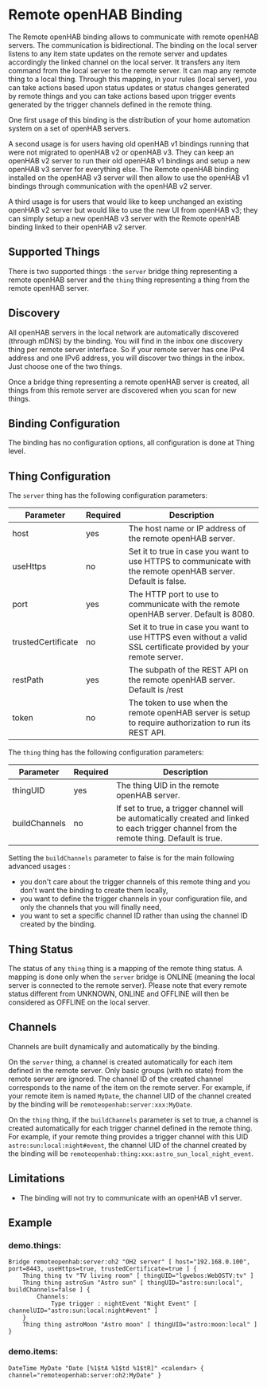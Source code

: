 # Remote openHAB Binding

The Remote openHAB binding allows to communicate with remote openHAB servers.
The communication is bidirectional.
The binding on the local server listens to any item state updates on the remote server and updates accordingly the linked channel on the local server.
It transfers any item command from the local server to the remote server.
It can map any remote thing to a local thing.
Through this mapping, in your rules (local server), you can take actions based upon status updates or status changes generated by remote things and you can take actions based upon trigger events generated by the trigger channels defined in the remote thing.

One first usage of this binding is the distribution of your home automation system on a set of openHAB servers.

A second usage is for users having old openHAB v1 bindings running that were not migrated to openHAB v2 or openHAB v3.
They can keep an openHAB v2 server to run their old openHAB v1 bindings and setup a new openHAB v3 server for everything else.
The Remote openHAB binding installed on the openHAB v3 server will then allow to use the openHAB v1 bindings through communication with the openHAB v2 server.

A third usage is for users that would like to keep unchanged an existing openHAB v2 server but would like to use the new UI from openHAB v3; they can simply setup a new openHAB v3 server with the Remote openHAB binding linked to their openHAB v2 server.

## Supported Things

There is two supported things : the `server` bridge thing representing a remote openHAB server and the `thing` thing representing a thing from the remote openHAB server.

## Discovery

All openHAB servers in the local network are automatically discovered (through mDNS) by the binding.
You will find in the inbox one discovery thing per remote server interface.
So if your remote server has one IPv4 address and one IPv6 address, you will discover two things in the inbox.
Just choose one of the two things.

Once a bridge thing representing a remote openHAB server is created, all things from this remote server are discovered when you scan for new things.

## Binding Configuration

The binding has no configuration options, all configuration is done at Thing level.

## Thing Configuration

The `server` thing has the following configuration parameters:

| Parameter          | Required | Description                                                                                                       |
|--------------------|----------|-------------------------------------------------------------------------------------------------------------------|
| host               | yes      | The host name or IP address of the remote openHAB server.                                                         |
| useHttps           | no       | Set it to true in case you want to use HTTPS to communicate with the remote openHAB server. Default is false.     |
| port               | yes      | The HTTP port to use to communicate with the remote openHAB server. Default is 8080.                              |
| trustedCertificate | no       | Set it to true in case you want to use HTTPS even without a valid SSL certificate provided by your remote server. |
| restPath           | yes      | The subpath of the REST API on the remote openHAB server. Default is /rest                                        |
| token              | no       | The token to use when the remote openHAB server is setup to require authorization to run its REST API.            |

The `thing` thing has the following configuration parameters:

| Parameter     | Required | Description                                 |
|---------------|----------|---------------------------------------------|
| thingUID      | yes      | The thing UID in the remote openHAB server. |
| buildChannels | no       | If set to true, a trigger channel will be automatically created and linked to each trigger channel from the remote thing. Default is true. |

Setting the `buildChannels` parameter to false is for the main following advanced usages :

* you don't care about the trigger channels of this remote thing and you don't want the binding to create them locally,
* you want to define the trigger channels in your configuration file, and only the channels that you will finally need,
* you want to set a specific channel ID rather than using the channel ID created by the binding.

## Thing Status

The status of any `thing` thing is a mapping of the remote thing status.
A mapping is done only when the `server` bridge is ONLINE (meaning the local server is connected to the remote server).
Please note that every remote status different from UNKNOWN, ONLINE and OFFLINE will then be considered as OFFLINE on the local server.

## Channels

Channels are built dynamically and automatically by the binding.

On the `server` thing, a channel is created automatically for each item defined in the remote server.
Only basic groups (with no state) from the remote server are ignored.
The channel ID of the created channel corresponds to the name of the item on the remote server.
For example, if your remote item is named `MyDate`, the channel UID of the channel created by the binding will be `remoteopenhab:server:xxx:MyDate`.

On the `thing` thing, if the `buildChannels` parameter is set to true, a channel is created automatically for each trigger channel defined in the remote thing.
For example, if your remote thing provides a trigger channel with this UID `astro:sun:local:night#event`, the channel UID of the channel created by the binding will be `remoteopenhab:thing:xxx:astro_sun_local_night_event`.

## Limitations

* The binding will not try to communicate with an openHAB v1 server.

## Example

### demo.things:

```
Bridge remoteopenhab:server:oh2 "OH2 server" [ host="192.168.0.100", port=8443, useHttps=true, trustedCertificate=true ] {
    Thing thing tv "TV living room" [ thingUID="lgwebos:WebOSTV:tv" ]
    Thing thing astroSun "Astro sun" [ thingUID="astro:sun:local", buildChannels=false ] {
        Channels:
            Type trigger : nightEvent "Night Event" [ channelUID="astro:sun:local:night#event" ]
    }
    Thing thing astroMoon "Astro moon" [ thingUID="astro:moon:local" ]
}
```

### demo.items:

```
DateTime MyDate "Date [%1$tA %1$td %1$tR]" <calendar> { channel="remoteopenhab:server:oh2:MyDate" }
```
